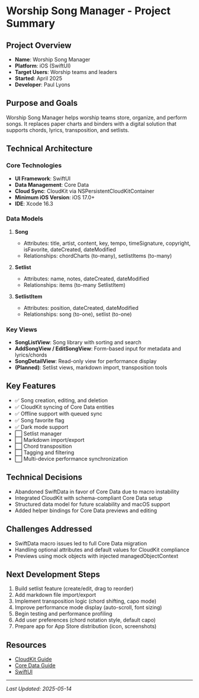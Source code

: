 # Worship Song Manager - Project Summary

## Project Overview
- **Name**: Worship Song Manager
- **Platform**: iOS (SwiftUI)
- **Target Users**: Worship teams and leaders
- **Started**: April 2025
- **Developer**: Paul Lyons

## Purpose and Goals
Worship Song Manager helps worship teams store, organize, and perform songs. It replaces paper charts and binders with a digital solution that supports chords, lyrics, transposition, and setlists.

## Technical Architecture

### Core Technologies
- **UI Framework**: SwiftUI
- **Data Management**: Core Data
- **Cloud Sync**: CloudKit via NSPersistentCloudKitContainer
- **Minimum iOS Version**: iOS 17.0+
- **IDE**: Xcode 16.3

### Data Models
1. **Song**
   - Attributes: title, artist, content, key, tempo, timeSignature, copyright,
     isFavorite, dateCreated, dateModified
   - Relationships: chordCharts (to-many), setlistItems (to-many)

2. **Setlist**
   - Attributes: name, notes, dateCreated, dateModified
   - Relationships: items (to-many SetlistItem)

3. **SetlistItem**
   - Attributes: position, dateCreated, dateModified
   - Relationships: song (to-one), setlist (to-one)

### Key Views
- **SongListView**: Song library with sorting and search
- **AddSongView / EditSongView**: Form-based input for metadata and lyrics/chords
- **SongDetailView**: Read-only view for performance display
- **(Planned)**: Setlist views, markdown import, transposition tools

## Key Features
- ✅ Song creation, editing, and deletion
- ✅ CloudKit syncing of Core Data entities
- ✅ Offline support with queued sync
- ✅ Song favorite flag
- ✅ Dark mode support
- ⬜️ Setlist manager
- ⬜️ Markdown import/export
- ⬜️ Chord transposition
- ⬜️ Tagging and filtering
- ⬜️ Multi-device performance synchronization

## Technical Decisions
- Abandoned SwiftData in favor of Core Data due to macro instability
- Integrated CloudKit with schema-compliant Core Data setup
- Structured data model for future scalability and macOS support
- Added helper bindings for Core Data previews and editing

## Challenges Addressed
- SwiftData macro issues led to full Core Data migration
- Handling optional attributes and default values for CloudKit compliance
- Previews using mock objects with injected managedObjectContext

## Next Development Steps
1. Build setlist feature (create/edit, drag to reorder)
2. Add markdown file import/export
3. Implement transposition logic (chord shifting, capo mode)
4. Improve performance mode display (auto-scroll, font sizing)
5. Begin testing and performance profiling
6. Add user preferences (chord notation style, default capo)
7. Prepare app for App Store distribution (icon, screenshots)

## Resources
- [CloudKit Guide](https://developer.apple.com/documentation/cloudkit)
- [Core Data Guide](https://developer.apple.com/documentation/coredata)
- [SwiftUI](https://developer.apple.com/documentation/swiftui)

---

*Last Updated: 2025-05-14*
